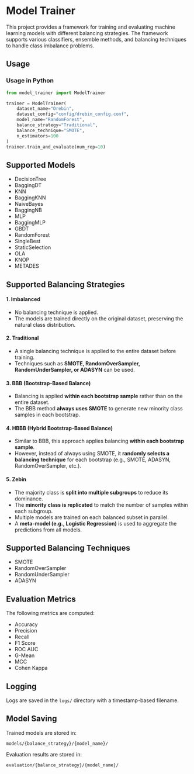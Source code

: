 # Model Trainer

This project provides a framework for training and evaluating machine learning models with different balancing strategies. The framework supports various classifiers, ensemble methods, and balancing techniques to handle class imbalance problems.

## Usage

### Usage in Python
```python
from model_trainer import ModelTrainer

trainer = ModelTrainer(
    dataset_name="Drebin",
    dataset_config="config/drebin_config.conf",
    model_name="RandomForest",
    balance_strategy="Traditional",
    balance_technique="SMOTE",
    n_estimators=100
)
trainer.train_and_evaluate(num_rep=10)
```

## Supported Models
- DecisionTree
- BaggingDT
- KNN
- BaggingKNN
- NaiveBayes
- BaggingNB
- MLP
- BaggingMLP
- GBDT
- RandomForest
- SingleBest
- StaticSelection
- OLA
- KNOP
- METADES

## Supported Balancing Strategies

#### 1. **Imbalanced**
- No balancing technique is applied.
- The models are trained directly on the original dataset, preserving the natural class distribution.

#### 2. **Traditional**
- A single balancing technique is applied to the entire dataset before training.
- Techniques such as **SMOTE, RandomOverSampler, RandomUnderSampler, or ADASYN** can be used.

#### 3. **BBB (Bootstrap-Based Balance)**
- Balancing is applied **within each bootstrap sample** rather than on the entire dataset.
- The BBB method **always uses SMOTE** to generate new minority class samples in each bootstrap.

#### 4. **HBBB (Hybrid Bootstrap-Based Balance)**
- Similar to BBB, this approach applies balancing **within each bootstrap sample**.
- However, instead of always using SMOTE, it **randomly selects a balancing technique** for each bootstrap (e.g., SMOTE, ADASYN, RandomOverSampler, etc.).

#### 5. **Zebin**
- The majority class is **split into multiple subgroups** to reduce its dominance.
- The **minority class is replicated** to match the number of samples within each subgroup.
- Multiple models are trained on each balanced subset in parallel.
- A **meta-model (e.g., Logistic Regression)** is used to aggregate the predictions from all models.

## Supported Balancing Techniques
- SMOTE
- RandomOverSampler
- RandomUnderSampler
- ADASYN

## Evaluation Metrics
The following metrics are computed:
- Accuracy
- Precision
- Recall
- F1 Score
- ROC AUC
- G-Mean
- MCC
- Cohen Kappa

## Logging
Logs are saved in the `logs/` directory with a timestamp-based filename.

## Model Saving
Trained models are stored in:
```
models/{balance_strategy}/{model_name}/
```

Evaluation results are stored in:
```
evaluation/{balance_strategy}/{model_name}/
```
